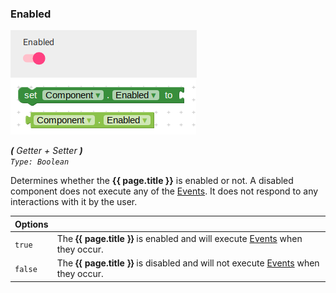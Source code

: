 ### Enabled

![](/assets/images/includes/d_enabled.png) ![](/assets/images/includes/p_enabled.png)

_**\(** Getter + Setter **\)**  
`Type: Boolean`_ 

Determines whether the **{{ page.title }}** is enabled or not. A disabled component does not execute
any of the [Events](#events). It does not respond to any interactions with it by the user.

Options              | []()
-------------------- | ------------
`true `              | The **{{ page.title }}** is enabled and will execute [Events](#events) when they occur.
`false `             | The **{{ page.title }}** is disabled and will not execute [Events](#events) when they occur.
